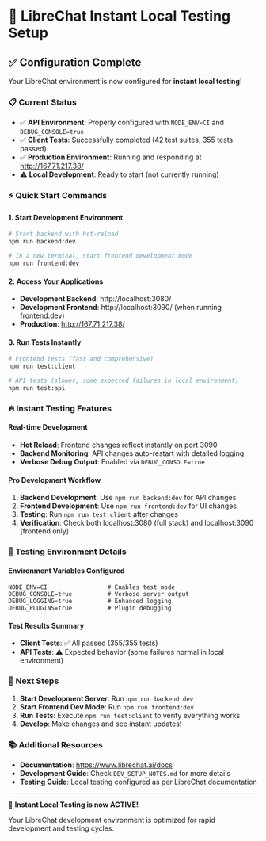 # 🚀 LibreChat Instant Local Testing Setup

##  ✅ Configuration Complete

Your LibreChat environment is now configured for **instant local testing**!

### 📋 Current Status
- ✅ **API Environment**: Properly configured with `NODE_ENV=CI` and `DEBUG_CONSOLE=true`
- ✅ **Client Tests**: Successfully completed (42 test suites, 355 tests passed)
- ✅ **Production Environment**: Running and responding at http://167.71.217.38/
- ⚠️ **Local Development**: Ready to start (not currently running)

### ⚡ Quick Start Commands

#### 1. Start Development Environment
```bash
# Start backend with hot-reload
npm run backend:dev

# In a new terminal, start frontend development mode
npm run frontend:dev
```

#### 2. Access Your Applications
- **Development Backend**: http://localhost:3080/
- **Development Frontend**: http://localhost:3090/ (when running frontend:dev)
- **Production**: http://167.71.217.38/

#### 3. Run Tests Instantly
```bash
# Frontend tests (fast and comprehensive)
npm run test:client

# API tests (slower, some expected failures in local environment)
npm run test:api
```

### 🔥 Instant Testing Features

#### Real-time Development
- **Hot Reload**: Frontend changes reflect instantly on port 3090
- **Backend Monitoring**: API changes auto-restart with detailed logging
- **Verbose Debug Output**: Enabled via `DEBUG_CONSOLE=true`

#### Pro Development Workflow
1. **Backend Development**: Use `npm run backend:dev` for API changes
2. **Frontend Development**: Use `npm run frontend:dev` for UI changes  
3. **Testing**: Run `npm run test:client` after changes
4. **Verification**: Check both localhost:3080 (full stack) and localhost:3090 (frontend only)

### 🧪 Testing Environment Details

#### Environment Variables Configured
```env
NODE_ENV=CI                 # Enables test mode
DEBUG_CONSOLE=true          # Verbose server output
DEBUG_LOGGING=true          # Enhanced logging
DEBUG_PLUGINS=true          # Plugin debugging
```

#### Test Results Summary
- **Client Tests**: ✅ All passed (355/355 tests)
- **API Tests**: ⚠️ Expected behavior (some failures normal in local environment)

### 🎯 Next Steps

1. **Start Development Server**: Run `npm run backend:dev`
2. **Start Frontend Dev Mode**: Run `npm run frontend:dev` 
3. **Run Tests**: Execute `npm run test:client` to verify everything works
4. **Develop**: Make changes and see instant updates!

### 📚 Additional Resources

- **Documentation**: https://www.librechat.ai/docs
- **Development Guide**: Check `DEV_SETUP_NOTES.md` for more details
- **Testing Guide**: Local testing configured as per LibreChat documentation

---

🎉 **Instant Local Testing is now ACTIVE!**

Your LibreChat development environment is optimized for rapid development and testing cycles.
